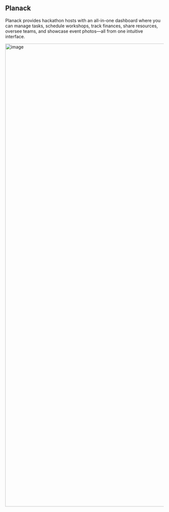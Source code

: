 ## Planack

Planack provides hackathon hosts with an all-in-one dashboard where you can manage tasks, schedule workshops, track finances, share resources, oversee teams, and showcase event photos—all from one intuitive interface.

<img width="1470" alt="image" src="https://github.com/user-attachments/assets/ddb3f161-2c72-483e-b77c-3712294cb622" />
